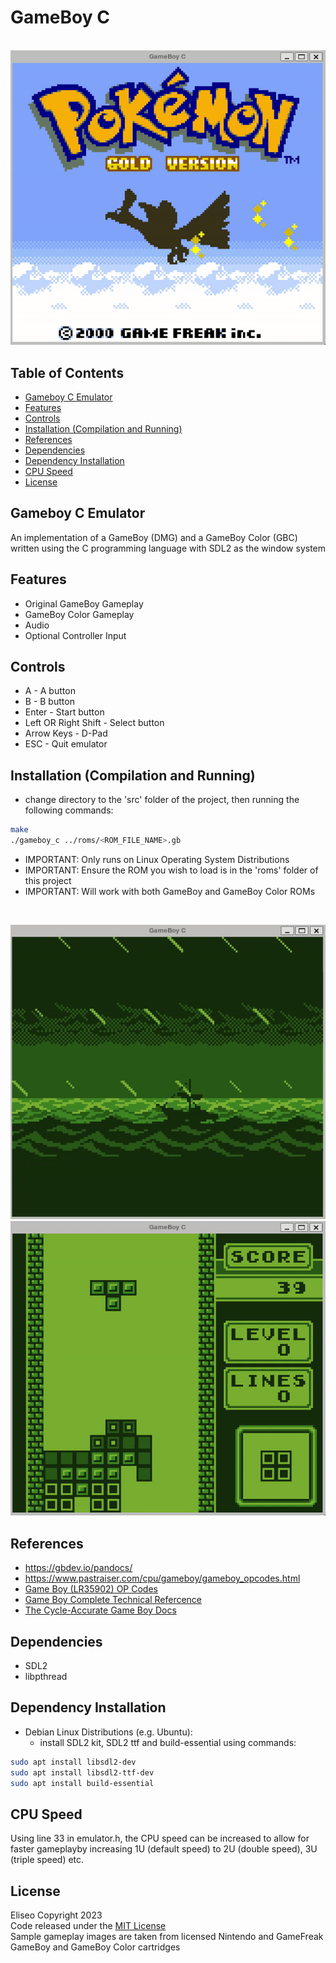 # GameBoy C
&emsp; &emsp; &emsp; &emsp; &emsp; &emsp; &emsp; &emsp; &emsp; &emsp; &emsp;
![sample1](sample_gameplay/pokemon.gif)

## Table of Contents
- [Gameboy C Emulator](#gameboy-c-emulator)
- [Features](#features)
- [Controls](#controls)
- [Installation (Compilation and Running)](#installation-compilation-and-running)
- [References](#references)
- [Dependencies](#dependencies)
- [Dependency Installation](#dependency-installation)
- [CPU Speed](#cpu-speed)
- [License](#license)

## Gameboy C Emulator
An implementation of a GameBoy (DMG) and a GameBoy Color (GBC) written
using the C programming language with SDL2 as the window system

## Features
* Original GameBoy Gameplay
* GameBoy Color Gameplay
* Audio
* Optional Controller Input

## Controls
* A - A button
* B - B button
* Enter - Start button
* Left OR Right Shift - Select button
* Arrow Keys - D-Pad
* ESC - Quit emulator

## Installation (Compilation and Running)
* change directory to the 'src' folder of the project, then running the following commands:

```sh
make
./gameboy_c ../roms/<ROM_FILE_NAME>.gb
```

* IMPORTANT: Only runs on Linux Operating System Distributions
* IMPORTANT: Ensure the ROM you wish to load is in the 'roms' folder of this project
* IMPORTANT: Will work with both GameBoy and GameBoy Color ROMs

<br>

![sample2](sample_gameplay/zelda.gif) ![sample3](sample_gameplay/tetris.gif)

## References
- https://gbdev.io/pandocs/
- https://www.pastraiser.com/cpu/gameboy/gameboy_opcodes.html
- [Game Boy (LR35902) OP Codes](docs/Game%20Boy%20(LR35902)%20OP%20Codes.html)
- [Game Boy Complete Technical Refercence](docs/Game%20Boy%20Complete%20Technical%20Reference.pdf)
- [The Cycle-Accurate Game Boy Docs](docs/The%20Cycle-Accurate%20Game%20Boy%20Docs.pdf)

## Dependencies
* SDL2
* libpthread

## Dependency Installation
* Debian Linux Distributions (e.g. Ubuntu):
	- install SDL2 kit, SDL2 ttf and build-essential using commands: 

```sh
sudo apt install libsdl2-dev
sudo apt install libsdl2-ttf-dev
sudo apt install build-essential
```

## CPU Speed
Using line 33 in emulator.h, the CPU speed can be increased 
to allow for faster gameplayby increasing 1U (default speed)
to 2U (double speed), 3U (triple speed) etc.

## License
Eliseo Copyright 2023
<br>
Code released under the [MIT License](LICENSE)
<br>
Sample gameplay images are taken from licensed Nintendo 
and GameFreak GameBoy and GameBoy Color cartridges
